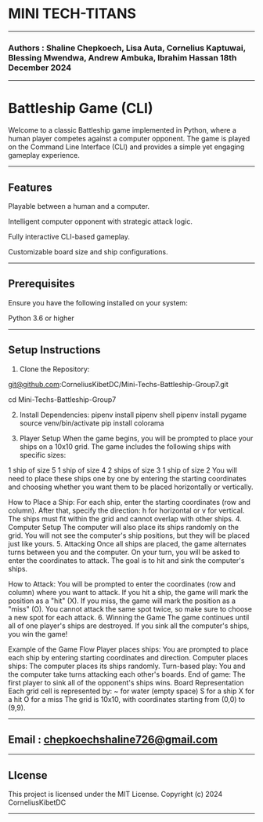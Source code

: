 # MINI TECH-TITANS

*****
### Authors : Shaline Chepkoech, Lisa Auta, Cornelius Kaptuwai, Blessing Mwendwa, Andrew Ambuka, Ibrahim Hassan  18th December 2024
****
# Battleship Game (CLI)

Welcome to a classic Battleship game implemented in Python, where a human player competes against a computer opponent. The game is played on the Command Line Interface (CLI) and provides a simple yet engaging gameplay experience.

******

## Features
Playable between a human and a computer.

Intelligent computer opponent with strategic attack logic.

Fully interactive CLI-based gameplay.

Customizable board size and ship configurations.

*****

## Prerequisites

Ensure you have the following installed on your system:

Python 3.6 or higher

*****

## Setup Instructions
1. Clone the Repository:

git@github.com:CorneliusKibetDC/Mini-Techs-Battleship-Group7.git

cd Mini-Techs-Battleship-Group7

2. Install Dependencies:
pipenv install
pipenv shell
pipenv install pygame
source venv/bin/activate
pip install colorama

3. Player Setup
When the game begins, you will be prompted to place your ships on a 10x10 grid. The game includes the following ships with specific sizes:

1 ship of size 5
1 ship of size 4
2 ships of size 3
1 ship of size 2
You will need to place these ships one by one by entering the starting coordinates and choosing whether you want them to be placed horizontally or vertically.

How to Place a Ship:
For each ship, enter the starting coordinates (row and column).
After that, specify the direction: h for horizontal or v for vertical.
The ships must fit within the grid and cannot overlap with other ships.
4. Computer Setup
The computer will also place its ships randomly on the grid. You will not see the computer's ship positions, but they will be placed just like yours.
5. Attacking
Once all ships are placed, the game alternates turns between you and the computer. On your turn, you will be asked to enter the coordinates to attack. The goal is to hit and sink the computer's ships.

How to Attack:
You will be prompted to enter the coordinates (row and column) where you want to attack.
If you hit a ship, the game will mark the position as a "hit" (X).
If you miss, the game will mark the position as a "miss" (O).
You cannot attack the same spot twice, so make sure to choose a new spot for each attack.
6. Winning the Game
The game continues until all of one player's ships are destroyed. If you sink all the computer's ships, you win the game!

Example of the Game Flow
Player places ships: You are prompted to place each ship by entering starting coordinates and direction.
Computer places ships: The computer places its ships randomly.
Turn-based play: You and the computer take turns attacking each other's boards.
End of game: The first player to sink all of the opponent's ships wins.
Board Representation
Each grid cell is represented by:
~ for water (empty space)
S for a ship
X for a hit
O for a miss
The grid is 10x10, with coordinates starting from (0,0) to (9,9).

*****

## Email : chepkoechshaline726@gmail.com

*****

## LIcense 
This project is licensed under the MIT License. Copyright (c) 2024 CorneliusKibetDC

*****